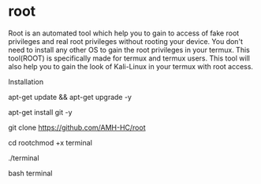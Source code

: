 # root
Root is an automated tool which help you to gain to access of fake root privileges and real root privileges without rooting your device. You don't need to install any other OS to gain the root privileges in your termux. This tool(ROOT) is specifically made for termux and termux users. This tool will also help you to gain the look of Kali-Linux in your termux with root access.

Installation

apt-get update && apt-get upgrade -y

apt-get install git -y

git clone https://github.com/AMH-HC/root

cd rootchmod +x terminal

./terminal

bash terminal
